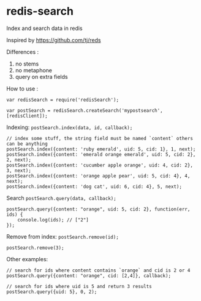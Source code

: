 # redis-search
Index and search data in redis

Inspired by https://github.com/tj/reds

Differences :

  1. no stems
  2. no metaphone
  3. query on extra fields 

How to use :

```
var redisSearch = require('redisSearch');

var postSearch = redisSearch.createSearch('mypostsearch', [redisClient]);
```

Indexing: `postSearch.index(data, id, callback);`

```
// index some stuff, the string field must be named `content` others can be anything
postSearch.index({content: 'ruby emerald', uid: 5, cid: 1}, 1, next);
postSearch.index({content: 'emerald orange emerald', uid: 5, cid: 2}, 2, next);
postSearch.index({content: 'cucumber apple orange', uid: 4, cid: 2}, 3, next);
postSearch.index({content: 'orange apple pear', uid: 5, cid: 4}, 4, next);
postSearch.index({content: 'dog cat', uid: 6, cid: 4}, 5, next);
```

Search `postSearch.query(data, callback);`

```
postSearch.query({content: "orange", uid: 5, cid: 2}, function(err, ids) {
    console.log(ids); // ["2"]
});
```

Remove from index: `postSearch.remove(id);`

```
postSearch.remove(3);
```


Other examples:

```
// search for ids where content contains `orange` and cid is 2 or 4
postSearch.query({content: "orange", cid: [2,4]}, callback);

// search for ids where uid is 5 and return 3 results 
postSearch.query({uid: 5}, 0, 2);
```

